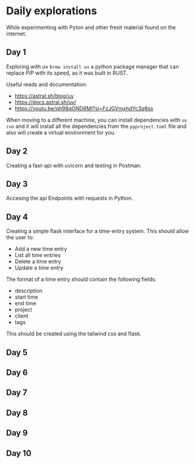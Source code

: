 # Daily explorations
While experimenting with Pyton and other fresh material found on the internet.

## Day 1
Exploring with uv ```brew install uv``` a python package manager that can replace PIP with its speed, as it was built in RUST.

Useful reads and documentation:
- https://astral.sh/blog/uv
- https://docs.astral.sh/uv/
- https://youtu.be/qh98qOND6MI?si=FzJGVmxhdYc3q8ss

When moving to a different machine, you can install dependencies with ```uv run``` and it will install all the dependencies from the ```pyproject.toml``` file and also will create a virtual environment for you.


## Day 2
Creating a fast-api with uvicorn and testing in Postman.


## Day 3
Accesing the api Endpoints with requests in Python.


## Day 4
Creating a simple flask interface for a time-entry system. This should allow the user to:
- Add a new time entry
- List all time entries
- Delete a time entry
- Update a time entry

The format of a time entry should contain the following fields:
- description
- start time
- end time
- project
- client
- tags

This should be created using the tailwind css and flask.


## Day 5

## Day 6

## Day 7

## Day 8

## Day 9

## Day 10